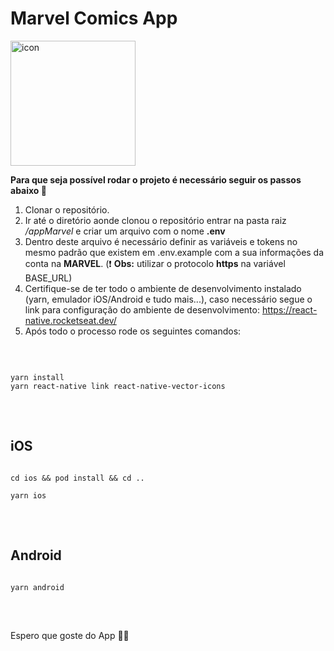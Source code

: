 # Marvel Comics App

<img src="https://i.ibb.co/wd9nhhp/icon.png" alt="icon" border="0" height="200px"></a>


<strong>Para que seja possível rodar o projeto é necessário seguir os passos abaixo  🚀</strong>

1. Clonar o repositório.
2. Ir até o diretório aonde clonou o repositório entrar na pasta raiz */appMarvel* e criar um arquivo com o nome **.env**
3. Dentro deste arquivo é necessário definir as variáveis e tokens no mesmo padrão que existem em .env.example com a sua informações da conta na **MARVEL**. (❗ **Obs:** utilizar o protocolo **https** na variável BASE_URL)
4. Certifique-se de ter todo o ambiente de desenvolvimento instalado (yarn, emulador iOS/Android e tudo mais...), caso necessário segue o link para configuração do ambiente de desenvolvimento: <a style="color:#7e46c3; font-weight:500">https://react-native.rocketseat.dev/</a>
4. Após todo o processo rode os seguintes comandos:

<br />

<pre>
<code>
yarn install
yarn react-native link react-native-vector-icons
</code>
</pre>

<br />

## <b>iOS</b>
<pre>
<code>
cd ios && pod install && cd ..

yarn ios
</code>
</pre>

<br />

## <b>Android</B>
<pre>
<code>
yarn android
</code>
</pre>


<br />

Espero que goste do App 🥷🏼
